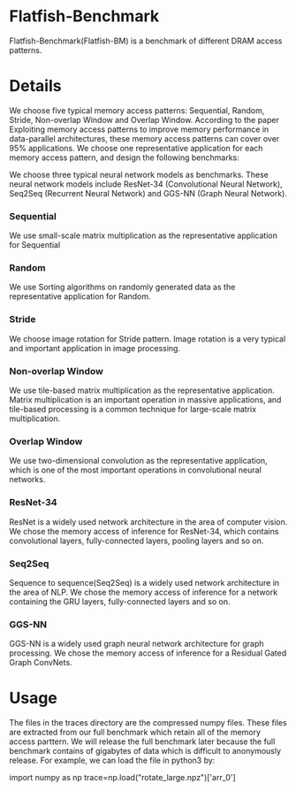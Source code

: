 # Flatfish-Benchmark 

Flatfish-Benchmark(Flatfish-BM) is a benchmark of different DRAM access patterns.

# Details
We choose five typical memory access patterns: Sequential, Random, Stride, Non-overlap Window and Overlap Window. According to the paper Exploiting memory access patterns to improve memory performance in data-parallel architectures, these memory access patterns can cover over 95\% applications. We choose one representative application for each memory access pattern, and design the following benchmarks:

We choose three typical neural network models as benchmarks. These neural network models include ResNet-34 (Convolutional Neural Network), Seq2Seq (Recurrent Neural Network) and GGS-NN (Graph Neural Network). 

### Sequential
We use small-scale matrix multiplication as the representative application for Sequential

### Random
We use Sorting algorithms on randomly generated data as the representative application for Random. 

### Stride
We choose image rotation for Stride pattern. Image rotation is a very typical and important application in image processing.

### Non-overlap Window
We use tile-based matrix multiplication as the representative application. Matrix multiplication is an important operation in massive applications, and tile-based processing is a common technique for large-scale matrix multiplication.

### Overlap Window
We use two-dimensional convolution as the representative application, which is one of the most important operations in convolutional neural networks.

### ResNet-34
ResNet is a widely used network architecture in the area of computer vision. We chose the memory access of inference for ResNet-34, which contains convolutional layers, fully-connected layers, pooling layers and so on.

### Seq2Seq
Sequence to sequence(Seq2Seq) is a widely used network architecture in the area of NLP. We chose the memory access of inference for a network containing the GRU layers, fully-connected layers and so on.

### GGS-NN
GGS-NN is a widely used graph neural network architecture for graph processing. We chose the memory access of inference for a Residual Gated Graph ConvNets.

# Usage
The files in the traces directory are the compressed numpy files. These files are extracted from our full benchmark which retain all of the memory access parttern. We will release the full benchmark later because the full benchmark contains of gigabytes of data which is difficult to anonymously release. 
For example, we can load the file in python3 by:

  import numpy as np
  trace=np.load("rotate_large.npz")['arr_0']

